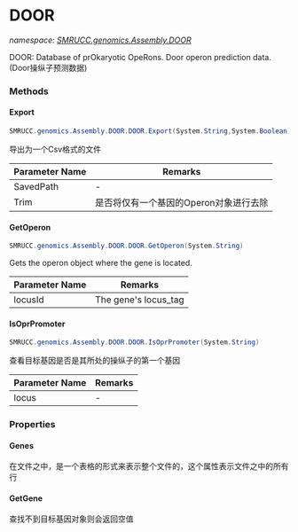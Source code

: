 ﻿# DOOR
_namespace: [SMRUCC.genomics.Assembly.DOOR](./index.md)_

DOOR: Database of prOkaryotic OpeRons.
 Door operon prediction data.(Door操纵子预测数据)



### Methods

#### Export
```csharp
SMRUCC.genomics.Assembly.DOOR.DOOR.Export(System.String,System.Boolean)
```
导出为一个Csv格式的文件

|Parameter Name|Remarks|
|--------------|-------|
|SavedPath|-|
|Trim|是否将仅有一个基因的Operon对象进行去除|


#### GetOperon
```csharp
SMRUCC.genomics.Assembly.DOOR.DOOR.GetOperon(System.String)
```
Gets the operon object where the gene is located.

|Parameter Name|Remarks|
|--------------|-------|
|locusId|The gene's locus_tag|


#### IsOprPromoter
```csharp
SMRUCC.genomics.Assembly.DOOR.DOOR.IsOprPromoter(System.String)
```
查看目标基因是否是其所处的操纵子的第一个基因

|Parameter Name|Remarks|
|--------------|-------|
|locus|-|



### Properties

#### Genes
在文件之中，是一个表格的形式来表示整个文件的，这个属性表示文件之中的所有行
#### GetGene
查找不到目标基因对象则会返回空值
